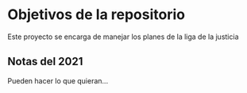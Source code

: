 # Objetivos de la repositorio

Este proyecto se encarga de manejar los planes de la liga de la justicia


## Notas del 2021
Pueden hacer lo que quieran...
